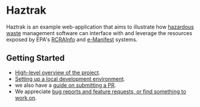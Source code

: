 # Haztrak

Haztrak is an example web-application that aims to illustrate
how [hazardous waste](https://www.epa.gov/hw) management software can interface
with and
leverage
the resources exposed by EPA's [RCRAInfo](https://rcrainfo.epa.gov/)
and [e-Manifest](https://github.com/USEPA/e-manifest) systems.

## Getting Started

- [High-level overview of the project](./Overview/index.md).
- [Setting up a local development environment](Contributing/local_dev_setup.md).
- we also have a [guide on submitting a PR](https://github.com/USEPA/haztrak/blob/main/docs/CONTRIBUTING.md).
- We appreciate [bug reports and feature requests, or find something to work on](https://github.com/USEPA/haztrak/issues).
